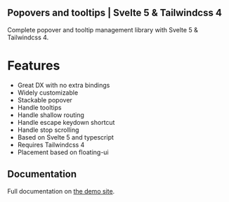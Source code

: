 ## Popovers and tooltips | Svelte 5 & Tailwindcss 4

Complete popover and tooltip management library with Svelte 5 & Tailwindcss 4.

# Features
- Great DX with no extra bindings
- Widely customizable
- Stackable popover
- Handle tooltips
- Handle shallow routing
- Handle escape keydown shortcut
- Handle stop scrolling
- Based on Svelte 5 and typescript
- Requires Tailwindcss 4
- Placement based on floating-ui

## Documentation

Full documentation on [the demo site](https://svelte-pops.vercel.app/).
